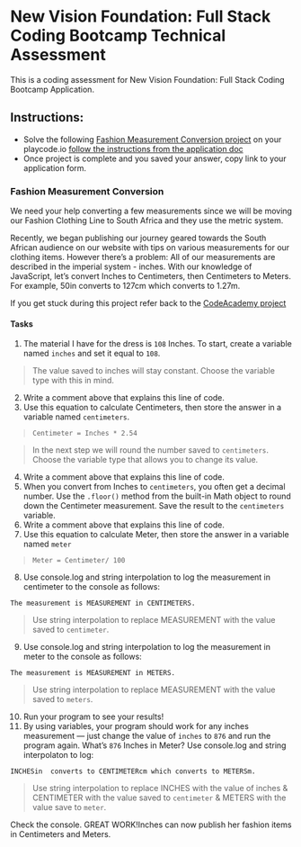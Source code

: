 # New Vision Foundation: Full Stack Coding Bootcamp Technical Assessment
This is a coding assessment for New Vision Foundation: Full Stack Coding Bootcamp Application.

## Instructions:
- Solve the following [Fashion Measurement Conversion project](https://github.com/nu-viz/fs-bootcamp-assessment#fashion-measurement-conversion) on your playcode.io [follow the instructions from the application doc](https://docs.google.com/document/d/1Jin5g7tJCIAKDNbJmjJYGKBQrbCJo8S_j3iCjYScTbI/edit?usp=sharing)
- Once project is complete and you saved your answer, copy link to your application form.


### Fashion Measurement Conversion
We need your help converting a few measurements since we will be moving our Fashion Clothing Line to South Africa and they use the metric system.

Recently, we began publishing our journey geared towards the South African  audience on our website with tips on various measurements for our clothing items. However there’s a problem: All of our measurements are described in the imperial system - inches.
With our knowledge of JavaScript, let’s convert Inches to Centimeters, then Centimeters to Meters.
For example, 50in  converts to 127cm which converts to 1.27m.

If you get stuck during this project refer back to the [CodeAcademy project](https://www.codecademy.com/courses/introduction-to-javascript/projects/kelvin-weather-javascript)

#### Tasks
1. The material I have for the dress is  `108` Inches. To start, create a variable named `inches` and set it equal to `108`. 
> The value saved to inches will stay constant. Choose the variable type with this in mind.

2. Write a comment above that explains this line of code.
3. Use this equation to calculate Centimeters, then store the answer in a variable named `centimeters`.
> `Centimeter = Inches * 2.54`

> In the next step we will round the number saved to `centimeters`. Choose the variable type that allows you to change its value.

4. Write a comment above that explains this line of code.
5. When you convert from Inches to `centimeters`, you often get a decimal number.
Use the `.floor()` method from the built-in Math object to round down the Centimeter measurement. Save the result to the `centimeters` variable.
6. Write a comment above that explains this line of code.
7. Use this equation to calculate Meter, then store the answer in a variable named `meter`
>`Meter = Centimeter/ 100`
8. Use console.log and string interpolation to log the measurement in centimeter to the console as follows:
```
The measurement is MEASUREMENT in CENTIMETERS.
```
> Use string interpolation to replace MEASUREMENT with the value saved to `centimeter`.
9. Use console.log and string interpolation to log the measurement in meter to the console as follows:
```
The measurement is MEASUREMENT in METERS.
````
> Use string interpolation to replace MEASUREMENT with the value saved to `meters`.
10. Run your program to see your results!
11. By using variables, your program should work for any inches measurement — just change the value of `inches` to `876` and run the program again. What’s `876` Inches in Meter? Use console.log and string interpolaton to log:

```
INCHESin  converts to CENTIMETERcm which converts to METERSm.
```
> Use string interpolation to replace INCHES with the value of inches & CENTIMETER with the value saved to `centimeter` & METERS with the value save to `meter`.

Check the console. GREAT WORK!Inches can now publish her fashion items in Centimeters and Meters.

